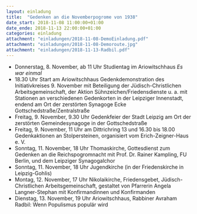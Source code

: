 ```yaml
---
layout: einladung
title:  "Gedenken an die Novemberpogrome von 1938"
date_start: 2018-11-08 11:00:00+01:00
date_ende: 2018-11-13 22:00:00+01:00
categories: einladung
attachment: "einladungen/2018-11-08-DemoEinladung.pdf"
attachment: "einladungen/2018-11-08-Demoroute.jpg"
attachment: "einladungen/2018-11-13-Radbil.pdf"
---
```

* Donnerstag, 8. November, ab 11 Uhr Studientag im Ariowitschhaus *Es war einmal*
* 18.30 Uhr Start am Ariowitschhaus
Gedenkdemonstration
des Initiativkreises 9. November
mit Beteiligung der Jüdisch-Christlichen Arbeitsgemeinschaft, der Aktion Sühnzeichen/Friedensdienste
u. a.
mit Stationen an verschiedenen Gedenkorten in der Leipziger Innenstadt, endend am Ort der zerstörten Synagoge Ecke Gottschedstraße/Zentralstraße
* Freitag, 9. November, 9.30 Uhr Gedenkfeier der Stadt Leipzig am Ort der zerstörten Gemeindesynagoge in der Gottschedstraße
* Freitag, 9. November, 11 Uhr am Dittrichring 13 und 16.30 bis 18.00 Gedenkaktionen an Stolpersteinen, organisiert vom Erich-Zeigner-Haus e. V.
* Sonntag, 11. November, 18 Uhr Thomaskirche, Gottesdienst zum Gedenken an die Reichspogromnacht mit
Prof. Dr. Rainer Kampling, FU Berlin,
und dem Leipziger Synagogalchor
* Sonntag, 11. November, 18 Uhr Jugendkirche (in der Friedenskirche in Leipzig-Gohlis)
* Montag, 12. November, 17 Uhr Nikolaikirche, Friedensgebet, Jüdisch-Christlichen Arbeitsgemeinschaft, gestaltet von Pfarrerin Angela Langner-Stephan mit Konfirmandinnen und Konfirmanden
* Dienstag, 13. November, 19 Uhr Ariowitschhaus, Rabbiner Avraham Radbil: Wenn Populismus populär wird
